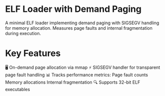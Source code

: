 # ELF Loader with Demand Paging
A minimal ELF loader implementing demand paging with SIGSEGV handling for memory allocation. Measures page faults and internal fragmentation during execution.

# Key Features 
🖥️ On-demand page allocation via mmap
⚡ SIGSEGV handler for transparent page fault handling
📊 Tracks performance metrics:
Page fault counts
Memory allocations
Internal fragmentation
🔍 Supports 32-bit ELF executables
